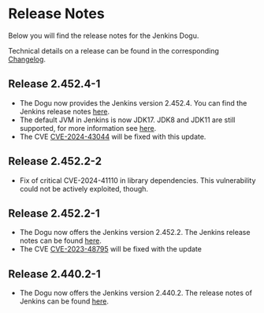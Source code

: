 # Release Notes

Below you will find the release notes for the Jenkins Dogu. 

Technical details on a release can be found in the corresponding [Changelog](https://docs.cloudogu.com/en/docs/dogus/jenkins/CHANGELOG/).

## Release 2.452.4-1
* The Dogu now provides the Jenkins version 2.452.4. You can find the Jenkins release notes [here](https://https://www.jenkins.io/changelog-stable/2.452.4/).
* The default JVM in Jenkins is now JDK17. JDK8 and JDK11 are still supported, for more information see [here](https://docs.cloudogu.com/en/docs/dogus/jenkins/operations/Building_with_custom_Java/).
* The CVE [CVE-2024-43044](https://nvd.nist.gov/vuln/detail/CVE-2024-43044) will be fixed with this update.

## Release 2.452.2-2
* Fix of critical CVE-2024-41110 in library dependencies. This vulnerability could not be actively exploited, though.

## Release 2.452.2-1

* The Dogu now offers the Jenkins version 2.452.2. The Jenkins release notes can be found [here](https://www.jenkins.io/changelog/#v2.452).
* The CVE [CVE-2023-48795](https://www.jenkins.io/security/advisory/2024-04-17/) will be fixed with the update

## Release 2.440.2-1

* The Dogu now offers the Jenkins version 2.440.2. The release notes of Jenkins can be found [here](https://www.jenkins.io/changelog/#v2.440).